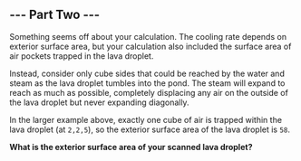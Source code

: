 ## --- Part Two ---
Something seems off about your calculation. The cooling rate depends on exterior surface area, but your calculation also included the surface area of air pockets trapped in the lava droplet.
 
Instead, consider only cube sides that could be reached by the water and steam as the lava droplet tumbles into the pond. The steam will expand to reach as much as possible, completely displacing any air on the outside of the lava droplet but never expanding diagonally.
 
In the larger example above, exactly one cube of air is trapped within the lava droplet (at `2,2,5`), so the exterior surface area of the lava droplet is `58`.
 
**What is the exterior surface area of your scanned lava droplet?**
 